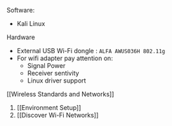 Software: 
- Kali Linux

Hardware
- External USB Wi-Fi dongle : `ALFA AWUS036H 802.11g`
- For wifi adapter pay attention on:
	- Signal Power
	- Receiver sentivity
	- Linux driver support

[[Wireless Standards and Networks]]

1. [[Environment Setup]]
2. [[Discover Wi-Fi Networks]]
